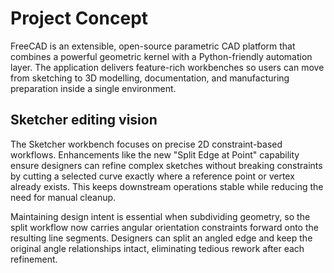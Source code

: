# Project Concept

FreeCAD is an extensible, open-source parametric CAD platform that combines a powerful geometric kernel with a Python-friendly automation layer. The application delivers feature-rich workbenches so users can move from sketching to 3D modelling, documentation, and manufacturing preparation inside a single environment.

## Sketcher editing vision

The Sketcher workbench focuses on precise 2D constraint-based workflows. Enhancements like the new "Split Edge at Point" capability ensure designers can refine complex sketches without breaking constraints by cutting a selected curve exactly where a reference point or vertex already exists. This keeps downstream operations stable while reducing the need for manual cleanup.

Maintaining design intent is essential when subdividing geometry, so the split workflow now carries angular orientation constraints forward onto the resulting line segments. Designers can split an angled edge and keep the original angle relationships intact, eliminating tedious rework after each refinement.
